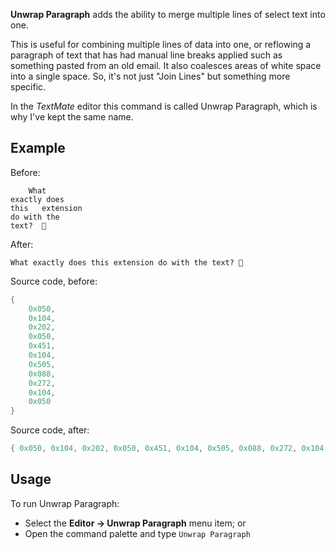 **Unwrap Paragraph** adds the ability to merge multiple lines of select text into one.

This is useful for combining multiple lines of data into one, or reflowing a paragraph of text that has had manual line breaks applied such as something pasted from an old email. It also coalesces areas of white space into a single space. So, it's not just "Join Lines" but something more specific.

In the _TextMate_ editor this command is called Unwrap Paragraph, which is why I've kept the same name.

## Example

Before:
```
	What 
exactly does  
this   extension	
do with the
text?  🤔
```

After:
```
What exactly does this extension do with the text? 🤔
```

Source code, before:
```lua
{
	0x050,
	0x104,
	0x202,
	0x050,
	0x451,
	0x104,
	0x505,
	0x088,
	0x272,
	0x104,
	0x050
}
```

Source code, after:
```lua
{ 0x050, 0x104, 0x202, 0x050, 0x451, 0x104, 0x505, 0x088, 0x272, 0x104, 0x050 }
```

## Usage

To run Unwrap Paragraph:

- Select the **Editor → Unwrap Paragraph** menu item; or
- Open the command palette and type `Unwrap Paragraph`
